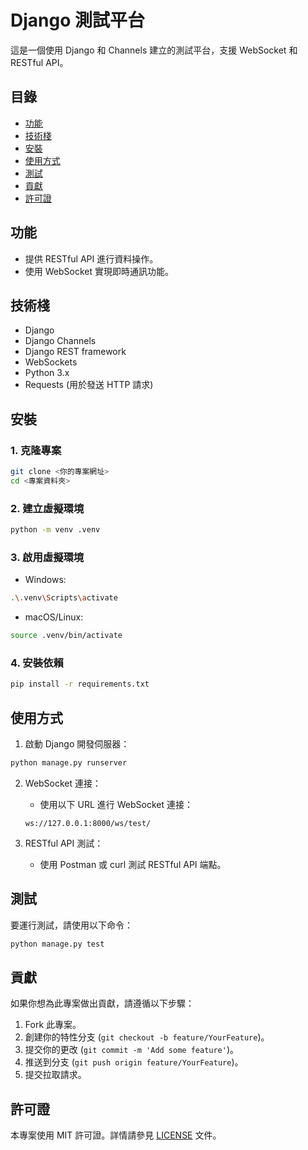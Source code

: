 # Django 測試平台

這是一個使用 Django 和 Channels 建立的測試平台，支援 WebSocket 和 RESTful API。

## 目錄

- [功能](#功能)
- [技術棧](#技術棧)
- [安裝](#安裝)
- [使用方式](#使用方式)
- [測試](#測試)
- [貢獻](#貢獻)
- [許可證](#許可證)

## 功能

- 提供 RESTful API 進行資料操作。
- 使用 WebSocket 實現即時通訊功能。

## 技術棧

- Django
- Django Channels
- Django REST framework
- WebSockets
- Python 3.x
- Requests (用於發送 HTTP 請求)

## 安裝

### 1. 克隆專案

```bash
git clone <你的專案網址>
cd <專案資料夾>
```

### 2. 建立虛擬環境

```bash
python -m venv .venv
```

### 3. 啟用虛擬環境

- Windows:

```bash
.\.venv\Scripts\activate
```

- macOS/Linux:

```bash
source .venv/bin/activate
```

### 4. 安裝依賴

```bash
pip install -r requirements.txt
```

## 使用方式

1. 啟動 Django 開發伺服器：

```bash
python manage.py runserver
```

2. WebSocket 連接：

   - 使用以下 URL 進行 WebSocket 連接：
   ```plaintext
   ws://127.0.0.1:8000/ws/test/
   ```

3. RESTful API 測試：

   - 使用 Postman 或 curl 測試 RESTful API 端點。

## 測試

要運行測試，請使用以下命令：

```bash
python manage.py test
```

## 貢獻

如果你想為此專案做出貢獻，請遵循以下步驟：

1. Fork 此專案。
2. 創建你的特性分支 (`git checkout -b feature/YourFeature`)。
3. 提交你的更改 (`git commit -m 'Add some feature'`)。
4. 推送到分支 (`git push origin feature/YourFeature`)。
5. 提交拉取請求。

## 許可證

本專案使用 MIT 許可證。詳情請參見 [LICENSE](LICENSE) 文件。
